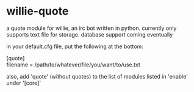 willie-quote
============

a quote module for willie, an irc bot written in python. currently only supports text file for storage. database support coming eventually

in your default.cfg file, put the following at the bottom:

[quote]  
filename = /path/to/whatever/file/you/want/to/use.txt

also, add 'quote' (without quotes) to the list of modules listed in 'enable' under '[core]'
